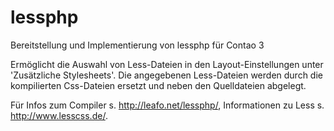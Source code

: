 lessphp
=======

Bereitstellung und Implementierung von lessphp für Contao 3

Ermöglicht die Auswahl von Less-Dateien in den Layout-Einstellungen unter 'Zusätzliche Stylesheets'.
Die angegebenen Less-Dateien werden durch die kompilierten Css-Dateien ersetzt und neben den Quelldateien abgelegt.

Für Infos zum Compiler s. http://leafo.net/lessphp/, Informationen zu Less s. http://www.lesscss.de/.
